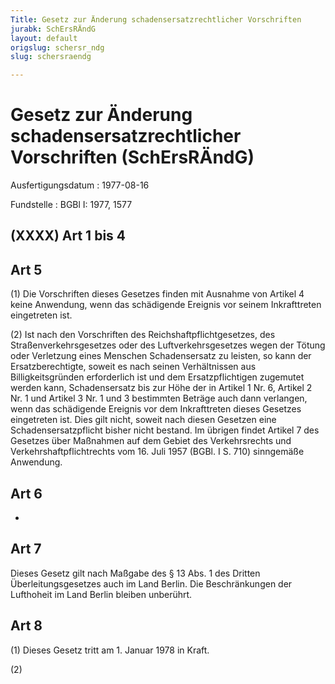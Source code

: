 ```yaml
---
Title: Gesetz zur Änderung schadensersatzrechtlicher Vorschriften
jurabk: SchErsRÄndG
layout: default
origslug: schersr_ndg
slug: schersraendg

---
```


# Gesetz zur Änderung schadensersatzrechtlicher Vorschriften (SchErsRÄndG)

Ausfertigungsdatum
:   1977-08-16

Fundstelle
:   BGBl I: 1977, 1577



## (XXXX) Art 1 bis 4



## Art 5

(1) Die Vorschriften dieses Gesetzes finden mit Ausnahme von Artikel 4
keine Anwendung, wenn das schädigende Ereignis vor seinem
Inkrafttreten eingetreten ist.

(2) Ist nach den Vorschriften des Reichshaftpflichtgesetzes, des
Straßenverkehrsgesetzes oder des Luftverkehrsgesetzes wegen der Tötung
oder Verletzung eines Menschen Schadensersatz zu leisten, so kann der
Ersatzberechtigte, soweit es nach seinen Verhältnissen aus
Billigkeitsgründen erforderlich ist und dem Ersatzpflichtigen
zugemutet werden kann, Schadensersatz bis zur Höhe der in Artikel 1
Nr. 6, Artikel 2 Nr. 1 und Artikel 3 Nr. 1 und 3 bestimmten Beträge
auch dann verlangen, wenn das schädigende Ereignis vor dem
Inkrafttreten dieses Gesetzes eingetreten ist. Dies gilt nicht, soweit
nach diesen Gesetzen eine Schadensersatzpflicht bisher nicht bestand.
Im übrigen findet Artikel 7 des Gesetzes über Maßnahmen auf dem Gebiet
des Verkehrsrechts und Verkehrshaftpflichtrechts vom 16. Juli 1957
(BGBl. I S. 710) sinngemäße Anwendung.


## Art 6

-


## Art 7

Dieses Gesetz gilt nach Maßgabe des § 13 Abs. 1 des Dritten
Überleitungsgesetzes auch im Land Berlin. Die Beschränkungen der
Lufthoheit im Land Berlin bleiben unberührt.


## Art 8

(1) Dieses Gesetz tritt am 1. Januar 1978 in Kraft.

(2)

